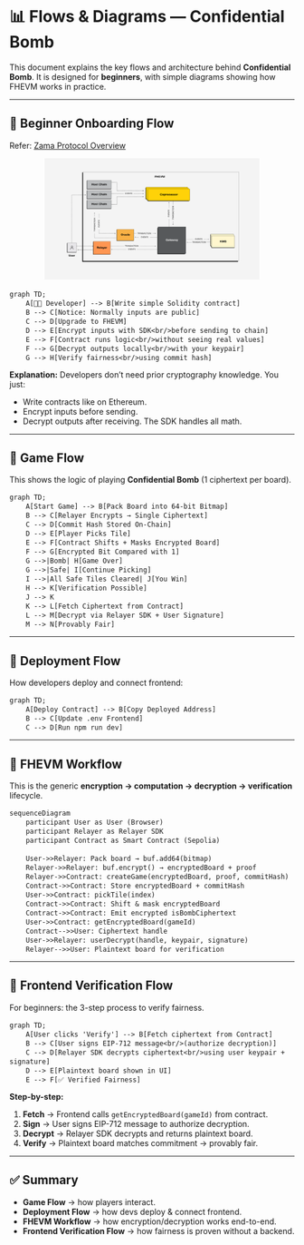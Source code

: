 # 📊 Flows & Diagrams — Confidential Bomb

This document explains the key flows and architecture behind **Confidential Bomb**.
It is designed for **beginners**, with simple diagrams showing how FHEVM works in practice.

---

## 🐣 Beginner Onboarding Flow

Refer: [Zama Protocol Overview](https://docs.zama.ai/protocol/protocol/overview)

<p align="center">  
  <img src="./image.png" width="380"/>  
</p>  

```mermaid
graph TD;
    A[👩‍💻 Developer] --> B[Write simple Solidity contract]
    B --> C[Notice: Normally inputs are public]
    C --> D[Upgrade to FHEVM]
    D --> E[Encrypt inputs with SDK<br/>before sending to chain]
    E --> F[Contract runs logic<br/>without seeing real values]
    F --> G[Decrypt outputs locally<br/>with your keypair]
    G --> H[Verify fairness<br/>using commit hash]
```

**Explanation:**
Developers don’t need prior cryptography knowledge.
You just:

* Write contracts like on Ethereum.
* Encrypt inputs before sending.
* Decrypt outputs after receiving.
  The SDK handles all math.

---

## 🎲 Game Flow

This shows the logic of playing **Confidential Bomb** (1 ciphertext per board).

```mermaid
graph TD;
    A[Start Game] --> B[Pack Board into 64-bit Bitmap]
    B --> C[Relayer Encrypts → Single Ciphertext]
    C --> D[Commit Hash Stored On-Chain]
    D --> E[Player Picks Tile]
    E --> F[Contract Shifts + Masks Encrypted Board]
    F --> G[Encrypted Bit Compared with 1]
    G -->|Bomb| H[Game Over]
    G -->|Safe| I[Continue Picking]
    I -->|All Safe Tiles Cleared| J[You Win]
    H --> K[Verification Possible]
    J --> K
    K --> L[Fetch Ciphertext from Contract]
    L --> M[Decrypt via Relayer SDK + User Signature]
    M --> N[Provably Fair]
```

---

## 📌 Deployment Flow

How developers deploy and connect frontend:

```mermaid
graph TD;
    A[Deploy Contract] --> B[Copy Deployed Address]
    B --> C[Update .env Frontend]
    C --> D[Run npm run dev]
```

---

## 🔄 FHEVM Workflow

This is the generic **encryption → computation → decryption → verification** lifecycle.

```mermaid
sequenceDiagram
    participant User as User (Browser)
    participant Relayer as Relayer SDK
    participant Contract as Smart Contract (Sepolia)

    User->>Relayer: Pack board → buf.add64(bitmap)
    Relayer->>Relayer: buf.encrypt() → encryptedBoard + proof
    Relayer->>Contract: createGame(encryptedBoard, proof, commitHash)
    Contract->>Contract: Store encryptedBoard + commitHash
    User->>Contract: pickTile(index)
    Contract->>Contract: Shift & mask encryptedBoard
    Contract->>Contract: Emit encrypted isBombCiphertext
    User->>Contract: getEncryptedBoard(gameId)
    Contract-->>User: Ciphertext handle
    User->>Relayer: userDecrypt(handle, keypair, signature)
    Relayer-->>User: Plaintext board for verification
```

---

## 🔐 Frontend Verification Flow

For beginners: the 3-step process to verify fairness.

```mermaid
graph TD;
    A[User clicks 'Verify'] --> B[Fetch ciphertext from Contract]
    B --> C[User signs EIP-712 message<br/>(authorize decryption)]
    C --> D[Relayer SDK decrypts ciphertext<br/>using user keypair + signature]
    D --> E[Plaintext board shown in UI]
    E --> F[✅ Verified Fairness]
```

**Step-by-step:**

1. **Fetch** → Frontend calls `getEncryptedBoard(gameId)` from contract.
2. **Sign** → User signs EIP-712 message to authorize decryption.
3. **Decrypt** → Relayer SDK decrypts and returns plaintext board.
4. **Verify** → Plaintext board matches commitment → provably fair.

---

## ✅ Summary

* **Game Flow** → how players interact.
* **Deployment Flow** → how devs deploy & connect frontend.
* **FHEVM Workflow** → how encryption/decryption works end-to-end.
* **Frontend Verification Flow** → how fairness is proven without a backend.
